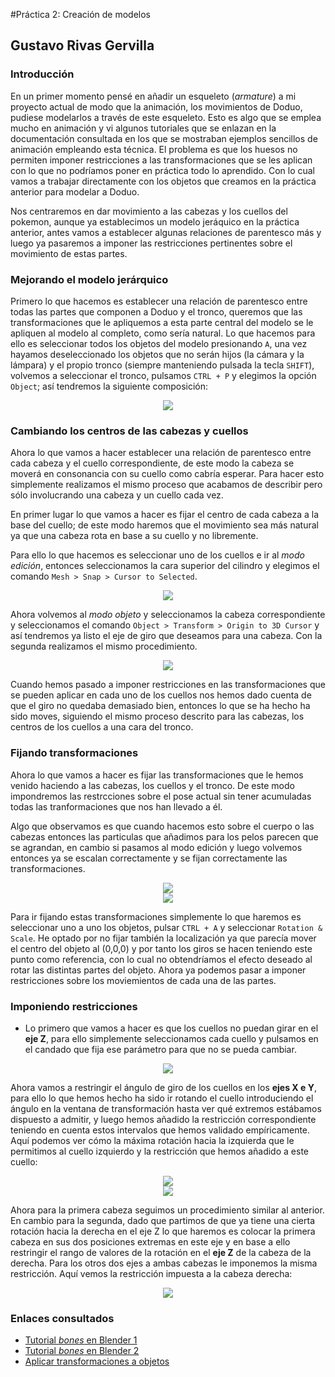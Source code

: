 #Práctica 2: Creación de modelos
## Gustavo Rivas Gervilla



### Introducción
En un primer momento pensé en añadir un esqueleto (*armature*) a mi proyecto actual de modo que la animación, los movimientos de Doduo, pudiese modelarlos a través de este esqueleto. Esto es algo que se emplea mucho en animación y vi algunos tutoriales que se enlazan en la documentación consultada en los que se mostraban ejemplos sencillos de animación empleando esta técnica. El problema es que los huesos no permiten imponer restricciones a las transformaciones que se les aplican con lo que no podríamos poner en práctica todo lo aprendido. Con lo cual vamos a trabajar directamente con los objetos que creamos en la práctica anterior para modelar a Doduo.

Nos centraremos en dar movimiento a las cabezas y los cuellos del pokemon, aunque ya establecimos un modelo jeráquico en la práctica anterior, antes vamos a establecer algunas relaciones de parentesco más y luego ya pasaremos a imponer las restricciones pertinentes sobre el movimiento de estas partes.

### Mejorando el modelo jerárquico

Primero lo que hacemos es establecer una relación de parentesco entre todas las partes que componen a Doduo y el tronco, queremos que las transformaciones que le apliquemos a esta parte central del modelo se le apliquen al modelo al completo, como sería natural. Lo que hacemos para ello es seleccionar todos los objetos del modelo presionando `A`, una vez hayamos deseleccionado los objetos que no serán hijos (la cámara y la lámpara) y el propio tronco (siempre manteniendo pulsada la tecla `SHIFT`), volvemos a seleccionar el tronco, pulsamos `CTRL + P` y elegimos la opción `Object`; así tendremos la siguiente composición:

<div style="text-align:center"><img src ="img/primeraJerarquia.png"/></div>

### Cambiando los centros de las cabezas y cuellos

Ahora lo que vamos a hacer establecer una relación de parentesco entre cada cabeza y el cuello correspondiente, de este modo la cabeza se moverá en consonancia con su cuello como cabría esperar. Para hacer esto simplemente realizamos el mismo proceso que acabamos de describir pero sólo involucrando una cabeza y un cuello cada vez.

En primer lugar lo que vamos a hacer es fijar el centro de cada cabeza a la base del cuello; de este modo haremos que el movimiento sea más natural ya que una cabeza rota en base a su cuello y no libremente.

Para ello lo que hacemos es seleccionar uno de los cuellos e ir al *modo edición*, entonces seleccionamos la cara superior del cilindro y elegimos el comando `Mesh > Snap > Cursor to Selected`.

<div style="text-align:center"><img src ="img/seleccionandoCaraCilindro.png"/></div>

Ahora volvemos al *modo objeto* y seleccionamos la cabeza correspondiente y seleccionamos el comando `Object > Transform > Origin to 3D Cursor` y así tendremos ya listo el eje de giro que deseamos para una cabeza. Con la segunda realizamos el mismo procedimiento.

<div style="text-align:center"><img src ="img/colocandoOrigenEnCursor.png"/></div>

Cuando hemos pasado a imponer restricciones en las transformaciones que se pueden aplicar en cada uno de los cuellos nos hemos dado cuenta de que el giro no quedaba demasiado bien, entonces lo que se ha hecho ha sido moves, siguiendo el mismo proceso descrito para las cabezas, los centros de los cuellos a una cara del tronco.

### Fijando transformaciones

Ahora lo que vamos a hacer es fijar las transformaciones que le hemos venido haciendo a las cabezas, los cuellos y el tronco. De este modo impondremos las restrcciones sobre el pose actual sin tener acumuladas todas las tranformaciones que nos han llevado a él.

Algo que observamos es que cuando hacemos esto sobre el cuerpo o las cabezas entonces las particulas que añadimos para los pelos parecen que se agrandan, en cambio si pasamos al modo edición y luego volvemos entonces ya se escalan correctamente y se fijan correctamente las transformaciones.

<div style="text-align:center"><img src ="img/modeloOriginal.png"/></div>
<div style="text-align:center"><img src ="img/modeloPelosAgrandados.png"/></div>

Para ir fijando estas transformaciones simplemente lo que haremos es seleccionar uno a uno los objetos, pulsar `CTRL + A` y seleccionar `Rotation & Scale`. He optado por no fijar también la localización ya que parecía mover el centro del objeto al (0,0,0) y por tanto los giros se hacen teniendo este punto como referencia, con lo cual no obtendríamos el efecto deseado al rotar las distintas partes del objeto. Ahora ya podemos pasar a imponer restricciones sobre los moviemientos de cada una de las partes.

### Imponiendo restricciones

* Lo primero que vamos a hacer es que los cuellos no puedan girar en el **eje Z**, para ello simplemente seleccionamos cada cuello y pulsamos en el candado que fija ese parámetro para que no se pueda cambiar.

<div style="text-align:center"><img src ="img/fijarEjeZCuello.png"/></div>

Ahora vamos a restringir el ángulo de giro de los cuellos en los **ejes X e Y**, para ello lo que hemos hecho ha sido ir rotando el cuello introduciendo el ángulo en la ventana de transformación hasta ver qué extremos estábamos dispuesto a admitir, y luego hemos añadido la restricción correspondiente teniendo en cuenta estos intervalos que hemos validado empíricamente. Aquí podemos ver cómo la máxima rotación hacia la izquierda que le permitimos al cuello izquierdo y la restricción que hemos añadido a este cuello:

<div style="text-align:center"><img src ="img/limitarEjeYCuello.png"/></div>

<div style="text-align:center"><img src ="img/restriccionCuello.png"/></div>

Ahora para la primera cabeza seguimos un procedimiento similar al anterior. En cambio para la segunda, dado que partimos de que ya tiene una cierta rotación hacia la derecha en el eje Z lo que haremos es colocar la primera cabeza en sus dos posiciones extremas en este eje y en base a ello restringir el rango de valores de la rotación en el **eje Z** de la cabeza de la derecha. Para los otros dos ejes a ambas cabezas le imponemos la misma restricción. Aquí vemos la restricción impuesta a la cabeza derecha:

<div style="text-align:center"><img src ="img/restriccionCabeza.png"/></div>

### Enlaces consultados
* [Tutorial *bones* en Blender 1](https://www.youtube.com/watch?v=EcNGeIV0BsU)
* [Tutorial *bones* en Blender 2](https://www.youtube.com/watch?v=GzboWLUPADY)
* [Aplicar transformaciones a objetos](https://wiki.blender.org/index.php/User:Fade/Doc:2.6/Manual/3D_interaction/Transform_Control/Reset_Object_Transformations)



